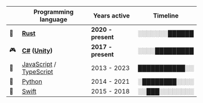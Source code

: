 |    | Programming language                                                                                                  | Years active       | Timeline     |
| -- | --------------------------------------------------------------------------------------------------------------------- | ------------------ | ------------ |
| 🦀 | **[Rust](https://www.rust-lang.org/)**                                                                                | **2020 - present** | ░░░░░░░██████ |
| 🎮 | **[C#](https://dotnet.microsoft.com/en-us/languages/csharp) ([Unity](https://unity.com/))**                           | **2017 - present** | ░░░░█████████ |
| 📜 | [JavaScript](https://developer.mozilla.org/en-US/docs/Web/JavaScript) / [TypeScript](https://www.typescriptlang.org/) | 2013 - 2023        | ███████████░░ |
| 🐍 | [Python](https://www.python.org/)                                                                                     | 2014 - 2021        | ░████████░░░░ |
| 🦅 | [Swift](https://www.swift.org/)                                                                                       | 2015 - 2018        | ░░███░░░░░░░░ |
